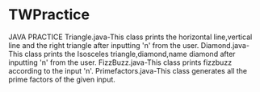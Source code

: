 # TWPractice
JAVA PRACTICE
Triangle.java-This class prints the horizontal line,vertical line and the right triangle after inputting 'n'
from the user.
Diamond.java-This class prints the Isosceles triangle,diamond,name diamond after inputting 'n' from the user.
FizzBuzz.java-This class prints fizzbuzz according to the input 'n'.
Primefactors.java-This class generates all the prime factors of the given input.
